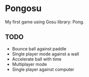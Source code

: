 Pongosu
=======

My first game using Gosu library: Pong.

TODO
----

* Bounce ball against paddle
* Single player mode against a wall
* Accelerate ball with time
* Multiplayer mode
* Single player against computer
